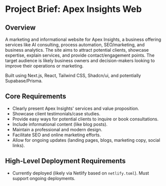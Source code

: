 # Project Brief: Apex Insights Web

## Overview

A marketing and informational website for Apex Insights, a business offering services like AI consulting, process automation, SEO/marketing, and business analytics. The site aims to attract potential clients, showcase expertise, explain services, and provide contact/engagement points. The target audience is likely business owners and decision-makers looking to improve their operations or marketing.

Built using Next.js, React, Tailwind CSS, Shadcn/ui, and potentially Supabase/Prisma.

## Core Requirements

*   Clearly present Apex Insights' services and value proposition.
*   Showcase client testimonials/case studies.
*   Provide easy ways for potential clients to inquire or book consultations.
*   Include informational content (like blog posts).
*   Maintain a professional and modern design.
*   Facilitate SEO and online marketing efforts.
*   Allow for ongoing updates (landing pages, blogs, marketing copy, social links).

## High-Level Deployment Requirements

*   Currently deployed (likely via Netlify based on `netlify.toml`). Must support ongoing deployments. 